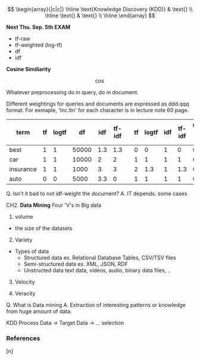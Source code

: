 $$
\begin{array}{|c|c|}
\hline
\text{Knowledge Discovery (KDD)} & \text{} \\
\hline
\text{} & \text{} \\
\hline
\end{array}
$$

**Next Thu. Sep. 5th EXAM**
<!--정리하고, 정리해라-->

* tf-raw
* tf-weighted (log-tf)
* df
* idf


**Cosine Similiarity**

$$
\cos
$$

Whatever preprocessing do in query, do in document.

Different weightings for queries and documents are expressed as ddd.qqq format. For exmaple, 'lnc.ltn' for each character is in lecture note 60 page.

|term|tf|logtf|df|idf|tf-idf| |tf|logtf|idf|tf-idf|norm tf-idf|
|---|---|---|---|---|---|---|---|---|---|---|---|
|best|1|1|50000|1.3|1.3| |0|0|1|0|0|
|car|1|1|10000|2|2| |1|1|1|1|0.52|
|insurance|1|1|1000|3|3| |2|1.3|1|1.3|0.68|
|auto|0|0|5000|3.3|0| |1|1|1|1|0.52|

Q. Isn't it bad to not idf-weight the document?
A. IT depends. some cases


CH2. **Data Mining**
Four 'V's in Big data
1. volume
- the size of the datasets

2. Variety
- Types of data
    - Structured data
        ex. Relational Database Tables, CSV/TSV files
    - Semi-structured data
        ex. XML, JSON, RDF
    - Unstructed data
        text data, videos, audio, binary data files, ..

3. Velocity

4. Veracity

Q. What is Data mining
A. Extraction of interesting patterns or knowledge from huge amount of data.

KDD Process
Data -> Target Data -> ...
    selection


### References

$\tag*{}\label{n} \text{[n] }$
